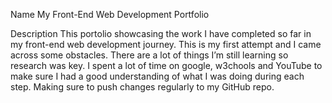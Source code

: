 Name
My Front-End Web Development Portfolio

Description
This portolio showcasing the work I have completed so far in my front-end web development journey. This is my first attempt and I came across some obstacles. There are a lot of things I’m still learning so research was key. I spent a lot of time on google, w3chools and YouTube to make sure I had a good understanding of what I was doing during each step. Making sure to push changes regularly to my GitHub repo.

